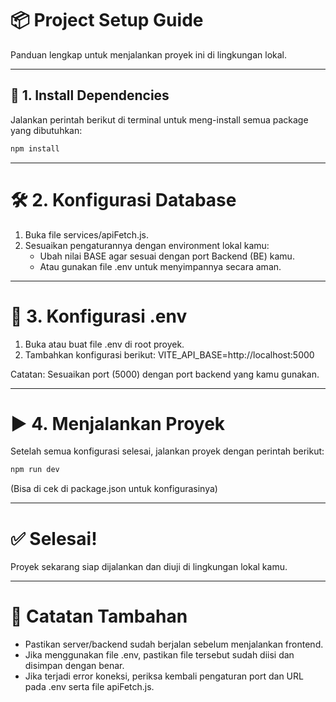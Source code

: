 # 📦 Project Setup Guide

Panduan lengkap untuk menjalankan proyek ini di lingkungan lokal.

---

## 🔧 1. Install Dependencies

Jalankan perintah berikut di terminal untuk meng-install semua package yang dibutuhkan:

```bash
npm install
```
---

# 🛠️ 2. Konfigurasi Database

1. Buka file services/apiFetch.js.
2. Sesuaikan pengaturannya dengan environment lokal kamu:
   - Ubah nilai BASE agar sesuai dengan port Backend (BE) kamu.
   - Atau gunakan file .env untuk menyimpannya secara aman.

---

# 🧱 3. Konfigurasi .env

1. Buka atau buat file .env di root proyek.
2. Tambahkan konfigurasi berikut: VITE_API_BASE=http://localhost:5000

Catatan: Sesuaikan port (5000) dengan port backend yang kamu gunakan.

---

# ▶️ 4. Menjalankan Proyek

Setelah semua konfigurasi selesai, jalankan proyek dengan perintah berikut:  
```bash
npm run dev
```
(Bisa di cek di package.json untuk konfigurasinya)

---

# ✅ Selesai!

Proyek sekarang siap dijalankan dan diuji di lingkungan lokal kamu.

---

# 📌 Catatan Tambahan

- Pastikan server/backend sudah berjalan sebelum menjalankan frontend.
- Jika menggunakan file .env, pastikan file tersebut sudah diisi dan disimpan dengan benar.
- Jika terjadi error koneksi, periksa kembali pengaturan port dan URL pada .env serta file apiFetch.js.